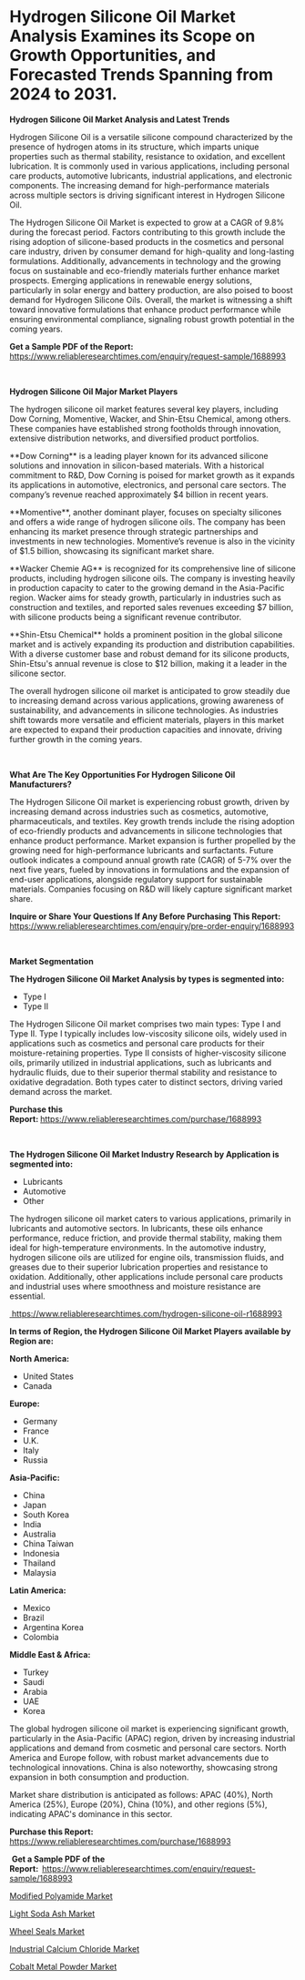 <p><h1>Hydrogen Silicone Oil Market Analysis Examines its Scope on Growth Opportunities, and Forecasted Trends Spanning from 2024 to 2031.</h1></p><p><strong>Hydrogen Silicone Oil Market Analysis and Latest Trends</strong></p>
<p><p>Hydrogen Silicone Oil is a versatile silicone compound characterized by the presence of hydrogen atoms in its structure, which imparts unique properties such as thermal stability, resistance to oxidation, and excellent lubrication. It is commonly used in various applications, including personal care products, automotive lubricants, industrial applications, and electronic components. The increasing demand for high-performance materials across multiple sectors is driving significant interest in Hydrogen Silicone Oil.</p><p>The Hydrogen Silicone Oil Market is expected to grow at a CAGR of 9.8% during the forecast period. Factors contributing to this growth include the rising adoption of silicone-based products in the cosmetics and personal care industry, driven by consumer demand for high-quality and long-lasting formulations. Additionally, advancements in technology and the growing focus on sustainable and eco-friendly materials further enhance market prospects. Emerging applications in renewable energy solutions, particularly in solar energy and battery production, are also poised to boost demand for Hydrogen Silicone Oils. Overall, the market is witnessing a shift toward innovative formulations that enhance product performance while ensuring environmental compliance, signaling robust growth potential in the coming years.</p></p>
<p><strong>Get a Sample PDF of the Report:&nbsp;</strong> <a href="https://www.reliableresearchtimes.com/enquiry/request-sample/1688993?utm_campaign=1572&utm_medium=2&utm_source=Github&utm_content=ia&utm_term=17102024&utm_id=hydrogen-silicone-oil">https://www.reliableresearchtimes.com/enquiry/request-sample/1688993</a></p>
<p>&nbsp;</p>
<p><strong>Hydrogen Silicone Oil Major Market Players</strong></p>
<p><p>The hydrogen silicone oil market features several key players, including Dow Corning, Momentive, Wacker, and Shin-Etsu Chemical, among others. These companies have established strong footholds through innovation, extensive distribution networks, and diversified product portfolios.</p><p>**Dow Corning** is a leading player known for its advanced silicone solutions and innovation in silicon-based materials. With a historical commitment to R&D, Dow Corning is poised for market growth as it expands its applications in automotive, electronics, and personal care sectors. The company’s revenue reached approximately $4 billion in recent years.</p><p>**Momentive**, another dominant player, focuses on specialty silicones and offers a wide range of hydrogen silicone oils. The company has been enhancing its market presence through strategic partnerships and investments in new technologies. Momentive’s revenue is also in the vicinity of $1.5 billion, showcasing its significant market share.</p><p>**Wacker Chemie AG** is recognized for its comprehensive line of silicone products, including hydrogen silicone oils. The company is investing heavily in production capacity to cater to the growing demand in the Asia-Pacific region. Wacker aims for steady growth, particularly in industries such as construction and textiles, and reported sales revenues exceeding $7 billion, with silicone products being a significant revenue contributor.</p><p>**Shin-Etsu Chemical** holds a prominent position in the global silicone market and is actively expanding its production and distribution capabilities. With a diverse customer base and robust demand for its silicone products, Shin-Etsu's annual revenue is close to $12 billion, making it a leader in the silicone sector.</p><p>The overall hydrogen silicone oil market is anticipated to grow steadily due to increasing demand across various applications, growing awareness of sustainability, and advancements in silicone technologies. As industries shift towards more versatile and efficient materials, players in this market are expected to expand their production capacities and innovate, driving further growth in the coming years.</p></p>
<p>&nbsp;</p>
<p><strong>What Are The Key Opportunities For Hydrogen Silicone Oil Manufacturers?</strong></p>
<p><p>The Hydrogen Silicone Oil market is experiencing robust growth, driven by increasing demand across industries such as cosmetics, automotive, pharmaceuticals, and textiles. Key growth trends include the rising adoption of eco-friendly products and advancements in silicone technologies that enhance product performance. Market expansion is further propelled by the growing need for high-performance lubricants and surfactants. Future outlook indicates a compound annual growth rate (CAGR) of 5-7% over the next five years, fueled by innovations in formulations and the expansion of end-user applications, alongside regulatory support for sustainable materials. Companies focusing on R&D will likely capture significant market share.</p></p>
<p><strong>Inquire or Share Your Questions If Any Before Purchasing This Report:</strong> <a href="https://www.reliableresearchtimes.com/enquiry/pre-order-enquiry/1688993?utm_campaign=1572&utm_medium=2&utm_source=Github&utm_content=ia&utm_term=17102024&utm_id=hydrogen-silicone-oil">https://www.reliableresearchtimes.com/enquiry/pre-order-enquiry/1688993</a></p>
<p>&nbsp;</p>
<p><strong>Market Segmentation</strong></p>
<p><strong>The Hydrogen Silicone Oil Market Analysis by types is segmented into:</strong></p>
<p><ul><li>Type I</li><li>Type II</li></ul></p>
<p><p>The Hydrogen Silicone Oil market comprises two main types: Type I and Type II. Type I typically includes low-viscosity silicone oils, widely used in applications such as cosmetics and personal care products for their moisture-retaining properties. Type II consists of higher-viscosity silicone oils, primarily utilized in industrial applications, such as lubricants and hydraulic fluids, due to their superior thermal stability and resistance to oxidative degradation. Both types cater to distinct sectors, driving varied demand across the market.</p></p>
<p><strong>Purchase this Report:&nbsp;</strong><a href="https://www.reliableresearchtimes.com/purchase/1688993?utm_campaign=1572&utm_medium=2&utm_source=Github&utm_content=ia&utm_term=17102024&utm_id=hydrogen-silicone-oil">https://www.reliableresearchtimes.com/purchase/1688993</a></p>
<p>&nbsp;</p>
<p><strong>The Hydrogen Silicone Oil Market Industry Research by Application is segmented into:</strong></p>
<p><ul><li>Lubricants</li><li>Automotive</li><li>Other</li></ul></p>
<p><p>The hydrogen silicone oil market caters to various applications, primarily in lubricants and automotive sectors. In lubricants, these oils enhance performance, reduce friction, and provide thermal stability, making them ideal for high-temperature environments. In the automotive industry, hydrogen silicone oils are utilized for engine oils, transmission fluids, and greases due to their superior lubrication properties and resistance to oxidation. Additionally, other applications include personal care products and industrial uses where smoothness and moisture resistance are essential.</p></p>
<p><a href="https://www.reliableresearchtimes.com/hydrogen-silicone-oil-r1688993?utm_campaign=1572&utm_medium=2&utm_source=Github&utm_content=ia&utm_term=17102024&utm_id=hydrogen-silicone-oil">&nbsp;https://www.reliableresearchtimes.com/hydrogen-silicone-oil-r1688993</a></p>
<p><strong>In terms of Region, the Hydrogen Silicone Oil Market Players available by Region are:</strong></p>
<p>
    <p> <strong> North America: </strong>
        <ul>
            <li>United States</li>
            <li>Canada</li>
        </ul>
        </p> 
    <p> <strong> Europe: </strong>
        <ul>
            <li>Germany</li>
            <li>France</li>
            <li>U.K.</li>
            <li>Italy</li>
            <li>Russia</li>
        </ul>
        </p> 
    <p> <strong> Asia-Pacific: </strong>
        <ul>
            <li>China</li>
            <li>Japan</li>
            <li>South Korea</li>
            <li>India</li>
            <li>Australia</li>
            <li>China Taiwan</li>
            <li>Indonesia</li>
            <li>Thailand</li>
            <li>Malaysia</li>
        </ul>
        </p> 
    <p> <strong> Latin America: </strong>
        <ul>
            <li>Mexico</li>
            <li>Brazil</li>
            <li>Argentina Korea</li>
            <li>Colombia</li>
        </ul>
        </p> 
    <p> <strong> Middle East & Africa: </strong>
        <ul>
            <li>Turkey</li>
            <li>Saudi</li>
            <li>Arabia</li>
            <li>UAE</li>
            <li>Korea</li>
        </ul>
    </p>
    </p>
<p><p>The global hydrogen silicone oil market is experiencing significant growth, particularly in the Asia-Pacific (APAC) region, driven by increasing industrial applications and demand from cosmetic and personal care sectors. North America and Europe follow, with robust market advancements due to technological innovations. China is also noteworthy, showcasing strong expansion in both consumption and production. </p><p>Market share distribution is anticipated as follows: APAC (40%), North America (25%), Europe (20%), China (10%), and other regions (5%), indicating APAC's dominance in this sector.</p></p>
<p><strong>Purchase this Report: </strong><a href="https://www.reliableresearchtimes.com/purchase/1688993?utm_campaign=1572&utm_medium=2&utm_source=Github&utm_content=ia&utm_term=17102024&utm_id=hydrogen-silicone-oil">https://www.reliableresearchtimes.com/purchase/1688993</a></p>
<p>&nbsp;<strong>Get a Sample PDF of the Report:&nbsp;&nbsp;</strong><a href="https://www.reliableresearchtimes.com/enquiry/request-sample/1688993?utm_campaign=1572&utm_medium=2&utm_source=Github&utm_content=ia&utm_term=17102024&utm_id=hydrogen-silicone-oil">https://www.reliableresearchtimes.com/enquiry/request-sample/1688993</a></p>
<p><strong></strong></p>
<p><p><a href="https://www.linkedin.com/pulse/global-modified-polyamide-market-landscape-future-trends-strategic-m9gxf?utm_campaign=1572&utm_medium=2&utm_source=Github&utm_content=ia&utm_term=17102024&utm_id=hydrogen-silicone-oil">Modified Polyamide Market</a></p><p><a href="https://www.linkedin.com/pulse/light-soda-ash-market-outlook-forecast-from-2024-2031-madamarket-uhrnf?utm_campaign=1572&utm_medium=2&utm_source=Github&utm_content=ia&utm_term=17102024&utm_id=hydrogen-silicone-oil">Light Soda Ash Market</a></p><p><a href="https://www.linkedin.com/pulse/wheel-seals-industry-sector-market-dynamics-future-scenarios-0of5e?utm_campaign=1572&utm_medium=2&utm_source=Github&utm_content=ia&utm_term=17102024&utm_id=hydrogen-silicone-oil">Wheel Seals Market</a></p><p><a href="https://www.linkedin.com/pulse/exploring-industrial-calcium-chloride-market-dynamics-revenue-analysis-qjutf?utm_campaign=1572&utm_medium=2&utm_source=Github&utm_content=ia&utm_term=17102024&utm_id=hydrogen-silicone-oil">Industrial Calcium Chloride Market</a></p><p><a href="https://www.linkedin.com/pulse/trends-global-cobalt-metal-powder-market-forecast-analysis-nf66f?utm_campaign=1572&utm_medium=2&utm_source=Github&utm_content=ia&utm_term=17102024&utm_id=hydrogen-silicone-oil">Cobalt Metal Powder Market</a></p></p>
